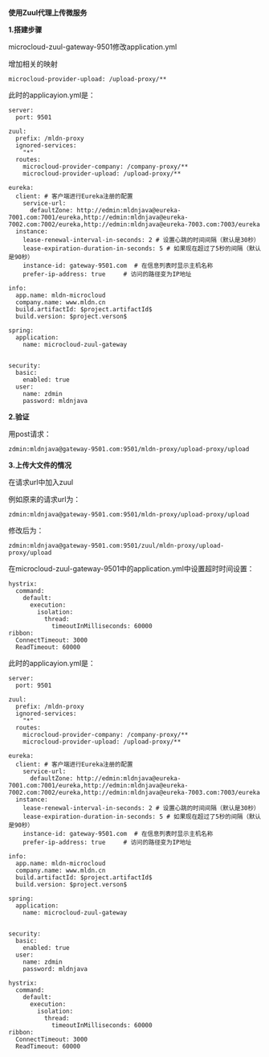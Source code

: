**使用Zuul代理上传微服务**



**1.搭建步骤**


microcloud-zuul-gateway-9501修改application.yml

增加相关的映射

 `microcloud-provider-upload: /upload-proxy/**`

此时的applicayion.yml是：



	server:
	  port: 9501
	
	zuul:
	  prefix: /mldn-proxy
	  ignored-services:
	    "*"
	  routes:
	    microcloud-provider-company: /company-proxy/**
	    microcloud-provider-upload: /upload-proxy/**
	
	eureka:
	  client: # 客户端进行Eureka注册的配置
	    service-url:
	      defaultZone: http://edmin:mldnjava@eureka-7001.com:7001/eureka,http://edmin:mldnjava@eureka-7002.com:7002/eureka,http://edmin:mldnjava@eureka-7003.com:7003/eureka
	  instance:
	    lease-renewal-interval-in-seconds: 2 # 设置心跳的时间间隔（默认是30秒）
	    lease-expiration-duration-in-seconds: 5 # 如果现在超过了5秒的间隔（默认是90秒）
	    instance-id: gateway-9501.com  # 在信息列表时显示主机名称
	    prefer-ip-address: true     # 访问的路径变为IP地址
	
	info:
	  app.name: mldn-microcloud
	  company.name: www.mldn.cn
	  build.artifactId: $project.artifactId$
	  build.version: $project.verson$
	
	spring:
	  application:
	    name: microcloud-zuul-gateway
	
	
	security:
	  basic:
	    enabled: true
	  user:
	    name: zdmin
	    password: mldnjava




**2.验证**

用post请求：

    zdmin:mldnjava@gateway-9501.com:9501/mldn-proxy/upload-proxy/upload


**3.上传大文件的情况**


在请求url中加入zuul


例如原来的请求url为：

    zdmin:mldnjava@gateway-9501.com:9501/mldn-proxy/upload-proxy/upload


修改后为：

    zdmin:mldnjava@gateway-9501.com:9501/zuul/mldn-proxy/upload-proxy/upload




在microcloud-zuul-gateway-9501中的application.yml中设置超时时间设置：

	hystrix:
	  command:
	    default:
	      execution:
	        isolation:
	          thread:
	            timeoutInMilliseconds: 60000
	ribbon:
	  ConnectTimeout: 3000
	  ReadTimeout: 60000



此时的applicayion.yml是：

	server:
	  port: 9501
	
	zuul:
	  prefix: /mldn-proxy
	  ignored-services:
	    "*"
	  routes:
	    microcloud-provider-company: /company-proxy/**
	    microcloud-provider-upload: /upload-proxy/**
	
	eureka:
	  client: # 客户端进行Eureka注册的配置
	    service-url:
	      defaultZone: http://edmin:mldnjava@eureka-7001.com:7001/eureka,http://edmin:mldnjava@eureka-7002.com:7002/eureka,http://edmin:mldnjava@eureka-7003.com:7003/eureka
	  instance:
	    lease-renewal-interval-in-seconds: 2 # 设置心跳的时间间隔（默认是30秒）
	    lease-expiration-duration-in-seconds: 5 # 如果现在超过了5秒的间隔（默认是90秒）
	    instance-id: gateway-9501.com  # 在信息列表时显示主机名称
	    prefer-ip-address: true     # 访问的路径变为IP地址
	
	info:
	  app.name: mldn-microcloud
	  company.name: www.mldn.cn
	  build.artifactId: $project.artifactId$
	  build.version: $project.verson$
	
	spring:
	  application:
	    name: microcloud-zuul-gateway
	
	
	security:
	  basic:
	    enabled: true
	  user:
	    name: zdmin
	    password: mldnjava
	
	hystrix:
	  command:
	    default:
	      execution:
	        isolation:
	          thread:
	            timeoutInMilliseconds: 60000
	ribbon:
	  ConnectTimeout: 3000
	  ReadTimeout: 60000


